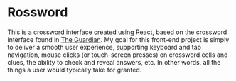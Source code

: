 # Rossword

This is a crossword interface created using React, based on the crossword interface found in [The Guardian](https://www.theguardian.com/crosswords). My goal for this front-end project is simply to deliver a smooth user experience, supporting keyboard and tab navigation, mouse clicks (or touch-screen presses) on crossword cells and clues, the ability to check and reveal answers, etc. In other words, all the things a user would typically take for granted.
